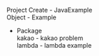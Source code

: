 Project Create - JavaExample  
Object - Example    
- Package  
kakao - kakao problem  
lambda - lambda example
